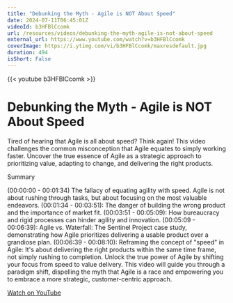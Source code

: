 ```yaml
---
title: "Debunking the Myth - Agile is NOT About Speed"
date: 2024-07-11T06:45:01Z
videoId: b3HFBlCcomk
url: /resources/videos/debunking-the-myth-agile-is-not-about-speed
external_url: https://www.youtube.com/watch?v=b3HFBlCcomk
coverImage: https://i.ytimg.com/vi/b3HFBlCcomk/maxresdefault.jpg
duration: 494
isShort: False
---
```


{{< youtube b3HFBlCcomk >}}

# Debunking the Myth - Agile is NOT About Speed

Tired of hearing that Agile is all about speed? Think again! This video challenges the common misconception that Agile equates to simply working faster. Uncover the true essence of Agile as a strategic approach to prioritizing value, adapting to change, and delivering the right products.

Summary

(00:00:00 - 00:01:34) The fallacy of equating agility with speed. Agile is not about rushing through tasks, but about focusing on the most valuable endeavors.
(00:01:34 - 00:03:51): The danger of building the wrong product and the importance of market fit.
(00:03:51 - 00:05:09): How bureaucracy and rigid processes can hinder agility and innovation.
(00:05:09 - 00:06:39): Agile vs. Waterfall: The Sentinel Project case study, demonstrating how Agile prioritizes delivering a usable product over a grandiose plan.
(00:06:39 - 00:08:10): Reframing the concept of "speed" in Agile: It's about delivering the right products within the same time frame, not simply rushing to completion.
Unlock the true power of Agile by shifting your focus from speed to value delivery. This video will guide you through a paradigm shift, dispelling the myth that Agile is a race and empowering you to embrace a more strategic, customer-centric approach.

[Watch on YouTube](https://www.youtube.com/watch?v=b3HFBlCcomk)
